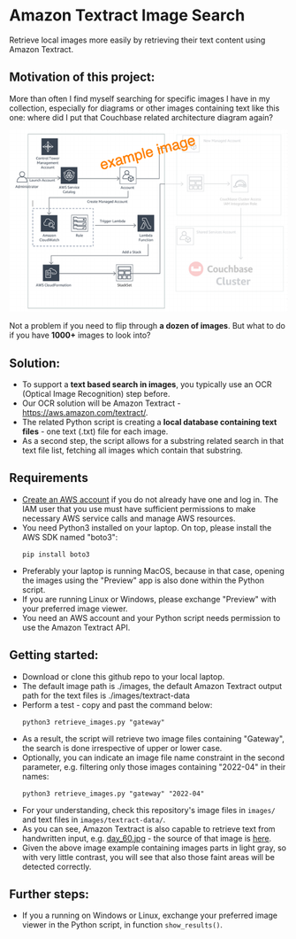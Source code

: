 # Amazon Textract Image Search
Retrieve local images more easily by retrieving their text content using Amazon Textract.

## Motivation of this project:

More than often I find myself searching for specific images I have in my collection, especially for diagrams or other images containing text like this one: where did I put that Couchbase related architecture diagram again?

![Architecture Image](./images/Screenshot&#32;2022-04-01&#32;at&#32;13.17.06.png)

Not a problem if you need to flip through **a dozen of images**. But what to do if you have **1000+** images to look into?

## Solution:

* To support a **text based search in images**, you typically use an OCR (Optical Image Recognition) step before.
* Our OCR solution will be Amazon Textract - https://aws.amazon.com/textract/.
* The related Python script is creating a **local database containing text files** - one text (.txt) file for each image.
* As a second step, the script allows for a substring related search in that text file list, fetching all images which contain that substring.

## Requirements

* [Create an AWS account](https://portal.aws.amazon.com/gp/aws/developer/registration/index.html) if you do not already have one and log in. The IAM user that you use must have sufficient permissions to make necessary AWS service calls and manage AWS resources.
* You need Python3 installed on your laptop. On top, please install the AWS SDK named "boto3":
    ```
    pip install boto3
    ```
* Preferably your laptop is running MacOS, because in that case, opening the images using the "Preview" app is also done within the Python script.
* If you are running Linux or Windows, please exchange "Preview" with your preferred image viewer.
* You need an AWS account and your Python script needs permission to use the Amazon Textract API.

## Getting started:

* Download or clone this github repo to your local laptop.
* The default image path is ./images, the default Amazon Textract output path for the text files is ./images/textract-data
* Perform a test - copy and past the command below:
    ```
    python3 retrieve_images.py "gateway"
    ```
* As a result, the script will retrieve two image files containing "Gateway", the search is done irrespective of upper or lower case.
* Optionally, you can indicate an image file name constraint in the second parameter, e.g. filtering only those images containing "2022-04" in their names:
    ```
    python3 retrieve_images.py "gateway" "2022-04"
    ```
* For your understanding, check this repository's image files in ``` images/ ``` and text files in ``` images/textract-data/ ```.
* As you can see, Amazon Textract is also capable to retrieve text from handwritten input, e.g. [day_60.jpg](https://github.com/typex1/Amazon-Textract-Image-Search/blob/main/images/day_60.jpg) - the source of that image is [here](https://raw.githubusercontent.com/sarthaksavvy/100DaysOfAWS/main/images/6e6f13a0a20de75159d04a34e394f15cc16386d0.jpeg).
* Given the above image example containing images parts in light gray, so with very little contrast, you will see that also those faint areas will be detected correctly.


## Further steps:

* If you a running on Windows or Linux, exchange your preferred image viewer in the Python script, in function ```show_results()```.
